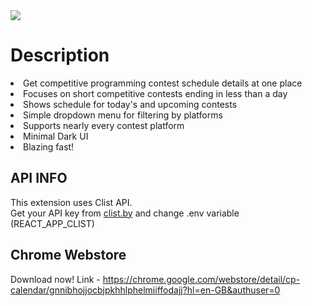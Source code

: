 <div style={{
    display:"flex",
    flexFlow:"row wrap",
     justifyContent:"space-between"
     }}>
<img src="https://drive.google.com/uc?id=1m6ldrxX_6-PLuaKL_qvEBTC73A63MyP7" />
  </div>

# Description
<li> 
Get competitive programming contest schedule details at one place </li>
<li>Focuses on short competitive contests ending in less than a day</li>
<li> Shows schedule for today's and upcoming contests </li>
<li> Simple dropdown menu for filtering by platforms </li>
<li> Supports nearly every contest platform </li>
<li> Minimal Dark UI </li>
<li> Blazing fast! </li>

## API INFO
This extension uses Clist API.<br/>
Get your API key from [clist.by](https://clist.by/api/v2/doc/) and change .env variable (REACT_APP_CLIST)<br/>

## Chrome Webstore 
Download now!
Link - https://chrome.google.com/webstore/detail/cp-calendar/gnnibhojjocbjpkhhlphelmiiffodajj?hl=en-GB&authuser=0  <br/>



